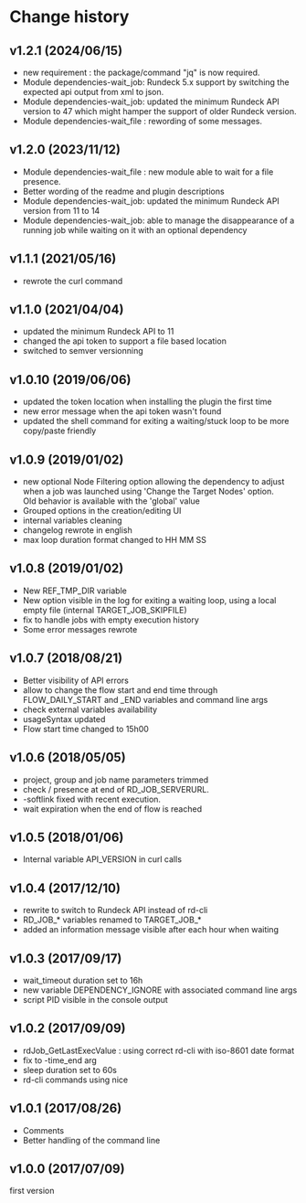 Change history
======

v1.2.1 (2024/06/15)
------

- new requirement : the package/command "jq" is now required.
- Module dependencies-wait_job: Rundeck 5.x support by switching the expected api output from xml to json.
- Module dependencies-wait_job: updated the minimum Rundeck API version to 47 which might hamper the support of older Rundeck version.
- Module dependencies-wait_file : rewording of some messages.


v1.2.0 (2023/11/12)
------

- Module dependencies-wait_file : new module able to wait for a file presence.
- Better wording of the readme and plugin descriptions
- Module dependencies-wait_job: updated the minimum Rundeck API version from 11 to 14
- Module dependencies-wait_job: able to manage the disappearance of a running job while waiting on it with an optional dependency


v1.1.1 (2021/05/16)
------

- rewrote the curl command


v1.1.0 (2021/04/04)
------

- updated the minimum Rundeck API to 11
- changed the api token to support a file based location
- switched to semver versionning

v1.0.10 (2019/06/06)
------

- updated the token location when installing the plugin the first time
- new error message when the api token wasn't found
- updated the shell command for exiting a waiting/stuck loop to be more copy/paste friendly


v1.0.9 (2019/01/02)
------

- new optional Node Filtering option allowing the dependency to adjust when a job was launched using 'Change the Target Nodes' option.  
  Old behavior is available with the 'global' value
- Grouped options  in the creation/editing UI
- internal variables cleaning
- changelog rewrote in english
- max loop duration format changed to HH MM SS


v1.0.8 (2019/01/02)
------

- New REF_TMP_DIR variable
- New option visible in the log for exiting a waiting loop, using a local empty file  (internal TARGET_JOB_SKIPFILE)
- fix to handle jobs with empty execution history
- Some error messages rewrote


v1.0.7 (2018/08/21)
------

- Better visibility of API errors
- allow to change the flow start and end time through FLOW_DAILY_START and _END variables and command line args
- check external variables availability
- usageSyntax updated
- Flow start time changed to 15h00


v1.0.6 (2018/05/05)
------

- project, group and job name parameters trimmed
- check / presence at end of RD_JOB_SERVERURL.
- -softlink fixed with recent execution.
- wait expiration when the end of flow is reached


v1.0.5 (2018/01/06)
------

- Internal variable API_VERSION in curl calls


v1.0.4 (2017/12/10)
------

- rewrite to switch to Rundeck API instead of rd-cli
- RD_JOB_* variables renamed to TARGET_JOB_*
- added an information message visible after each hour when waiting


v1.0.3 (2017/09/17)
------

- wait_timeout duration set to 16h 
- new variable DEPENDENCY_IGNORE with associated command line args
- script PID visible in the console output


v1.0.2 (2017/09/09)
------

- rdJob_GetLastExecValue : using correct rd-cli with iso-8601 date format 
- fix to -time_end arg
- sleep duration set to 60s
- rd-cli commands using nice


v1.0.1 (2017/08/26)
------

- Comments 
- Better handling of the command line


v1.0.0 (2017/07/09)
------

first version
